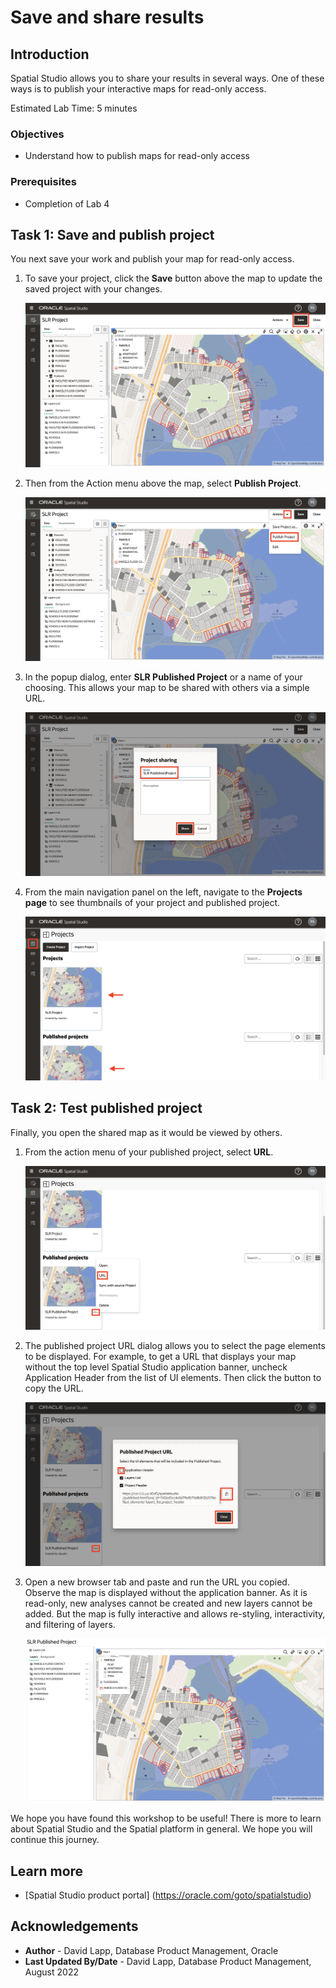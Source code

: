 # Save and share results

## Introduction

Spatial Studio allows you to share your results in several ways. One of these ways is to publish your interactive maps for read-only access. 


Estimated Lab Time: 5 minutes


### Objectives

* Understand how to publish maps for read-only access 

### Prerequisites

* Completion of Lab 4


## Task 1: Save and publish project

You next save your work and publish your map for read-only access.

1. To save your project, click the **Save** button above the map to update the saved project with your changes. 
   
   ![Share results](images/save-share-01.png)  

2. Then from the Action menu above the map, select **Publish Project**. 

   ![Share results](images/save-share-02.png)  

3. In the popup dialog, enter **SLR Published Project** or a name of your choosing.  This allows your map to be shared with others via a simple URL. 

   ![Share results](images/save-share-03.png) 

4. From the main navigation panel on the left, navigate to the **Projects page** to see thumbnails of your project and published project.

   ![Share results](images/save-share-04.png)  

## Task 2: Test published project

Finally, you open the shared map as it would be viewed by others.

1. From the action menu of your published project, select **URL**. 
   
   ![Share results](images/save-share-05.png)  

2. The published project URL dialog allows you to select the page elements to be displayed. For example, to get a URL that displays your map without the top level Spatial Studio application banner, uncheck  Application Header from the list of UI elements. Then click the button to copy the URL.
   
   ![Share results](images/save-share-06.png)  

3. Open a new browser tab and paste and run the URL you copied. Observe the map is displayed without the application banner. As it is read-only, new analyses cannot be created and new layers cannot be added. But the map is fully interactive and allows re-styling, interactivity, and filtering of layers. 
   
   ![Share results](images/save-share-07.png)     


 We hope you have found this workshop to be useful! There is more to learn about Spatial Studio and the Spatial platform in general. We hope you will continue this journey.

## Learn more
* [Spatial Studio product portal] (https://oracle.com/goto/spatialstudio)

## Acknowledgements
* **Author** - David Lapp, Database Product Management, Oracle
* **Last Updated By/Date** - David Lapp, Database Product Management, August 2022

